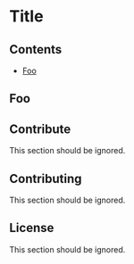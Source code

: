 # Title

## Contents

- [Foo](#foo)

## Foo

## Contribute

This section should be ignored.

## Contributing

This section should be ignored.

## License

This section should be ignored.

